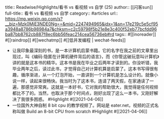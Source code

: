 title:: Readwise/Highlights/看书 vs 看视频 vs 自学 (25)
author:: [[闪客sun]]
full-title:: 看书 vs 看视频 vs 自学
category:: #articles
url:: https://mp.weixin.qq.com/s?__biz=Mzk0MjE3NDE0Ng==&mid=2247494965&idx=1&sn=17e219c5e5cf95a3948a8786b98984a7&chksm=c2c59798f5b21e8e3c400f52eb77bcfdd96ba87bb8762cb887f8ec6bb56feac214cea56736eb#rd
tags:: #[[inoreader]] #[[raindrop]] #[[wechatmp]] #[[低并发编程 | wechat-feeds]]

- 让我印象最深刻的书，是一本计算机启蒙书籍。它的名字在我之前的文章里出现过，叫《编码·隐匿在计算机硬件背后的语言》，而《你管这破玩意叫计算机》讲的就是这本书的精华。这本书是我在毕业之后两年才读到的。你没听错，我毕业两年之后，读过此书，才觉得自己对计算机算是启蒙了。这本书写得很有趣，循序渐进，从一个灯泡开始，一直讲到一个计算机是怎么设计的。就像小说一样，读起来很畅快。我当时为了这本书，连请了两天假，在家通读了一遍，那感觉非常爽。这就是一本好书，它对我的帮助很大，我觉得是任何视频都比不了的。当然，也取决于那个时间点，刚好出现了这么一本书，又刚好解决了我很多困惑。 #Highlight #[[2021-04-06]]
- 一位国外大神自制 8 bit cpu 的教学视频了。网站是 eater.net，视频的正式名称叫做 Build an 8-bit CPU from scratch #Highlight #[[2021-04-06]]
